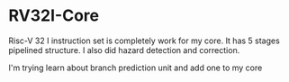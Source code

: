 # RV32I-Core
Risc-V 32 I instruction set is completely work for my core. It has 5 stages pipelined structure. I also did hazard detection and correction.

I'm trying learn about branch prediction unit and add one to my core
